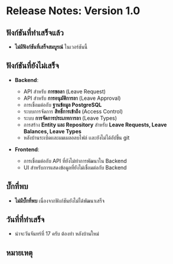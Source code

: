 # Release Notes: Version 1.0

## ฟังก์ชันที่ทำเสร็จแล้ว
- **ไม่มีฟังก์ชันที่เสร็จสมบูรณ์** ในเวอร์ชันนี้

## ฟังก์ชันที่ยังไม่เสร็จ
- **Backend**:
  - API สำหรับ **การขอลา** (Leave Request)
  - API สำหรับ **การอนุมัติการลา** (Leave Approval)
  - การเชื่อมต่อกับ **ฐานข้อมูล PostgreSQL**
  - ระบบการจัดการ **สิทธิ์การเข้าถึง** (Access Control)
  - ระบบ **การจัดการประเภทการลา** (Leave Types)
  - การสร้าง **Entity และ Repository** สำหรับ **Leave Requests, Leave Balances, Leave Types**
  - หลังบ้านระเบิดเเละผมเผลอลบไฟล์ เเละยังไม่ได้อัปขึ้น git 
  
- **Frontend**:
  - การเชื่อมต่อกับ API ที่ยังไม่ทำการพัฒนาใน Backend
  - UI สำหรับการแสดงข้อมูลที่ยังไม่เชื่อมต่อกับ Backend

## บั๊กที่พบ
- **ไม่มีบั๊กที่พบ** เนื่องจากฟังก์ชันยังไม่ได้พัฒนาเสร็จ

## วันที่ที่ทำเสร็จ
- น่าจะวันจันทร์ที่ 17 ครับ ต้องทำ หลังบ้านใหม่

## หมายเหตุ

